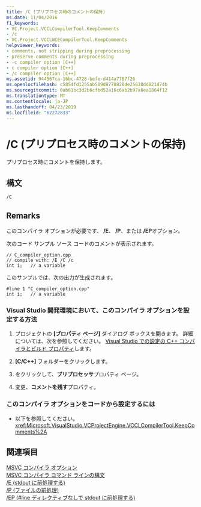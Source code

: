 ```yaml
---
title: /C (プリプロセス時のコメントの保持)
ms.date: 11/04/2016
f1_keywords:
- VC.Project.VCCLCompilerTool.KeepComments
- /c
- VC.Project.VCCLWCECompilerTool.KeepComments
helpviewer_keywords:
- comments, not stripping during preprocessing
- preserve comments during preprocessing
- -c compiler option [C++]
- c compiler option [C++]
- /c compiler option [C++]
ms.assetid: 944567ca-16bc-4728-befe-d414a7787f26
ms.openlocfilehash: c5854fd1255ab509d8778828de25638dd821d74b
ms.sourcegitcommit: 0ab61bc3d2b6cfbd52a16c6ab2b97a8ea1864f12
ms.translationtype: MT
ms.contentlocale: ja-JP
ms.lasthandoff: 04/23/2019
ms.locfileid: "62272833"
---
```

# <a name="c-preserve-comments-during-preprocessing"></a>/C (プリプロセス時のコメントの保持)

プリプロセス時にコメントを保持します。

## <a name="syntax"></a>構文

```
/C
```

## <a name="remarks"></a>Remarks

このコンパイラ オプションが必要です、 **/E**、 **/P**、または **/EP**オプション。

次のコード サンプル ソース コードのコメントが表示されます。

```
// C_compiler_option.cpp
// compile with: /E /C /c
int i;   // a variable
```

このサンプルでは、次の出力が生成されます。

```
#line 1 "C_compiler_option.cpp"
int i;   // a variable
```

### <a name="to-set-this-compiler-option-in-the-visual-studio-development-environment"></a>Visual Studio 開発環境において、このコンパイラ オプションを設定する方法

1. プロジェクトの **[プロパティ ページ]** ダイアログ ボックスを開きます。 詳細については、次を参照してください。 [Visual Studio での設定の C++ コンパイラとビルド プロパティ](../working-with-project-properties.md)します。

1. **[C/C++]** フォルダーをクリックします。

1. をクリックして、**プリプロセッサ**プロパティ ページ。

1. 変更、**コメントを残す**プロパティ。

### <a name="to-set-this-compiler-option-programmatically"></a>このコンパイラ オプションをコードから設定するには

- 以下を参照してください。<xref:Microsoft.VisualStudio.VCProjectEngine.VCCLCompilerTool.KeepComments%2A>

## <a name="see-also"></a>関連項目

[MSVC コンパイラ オプション](compiler-options.md)<br/>
[MSVC コンパイラ コマンド ラインの構文](compiler-command-line-syntax.md)<br/>
[/E (stdout に前処理する)](e-preprocess-to-stdout.md)<br/>
[/P (ファイルの前処理)](p-preprocess-to-a-file.md)<br/>
[/EP (#line ディレクティブなしで stdout に前処理する)](ep-preprocess-to-stdout-without-hash-line-directives.md)
